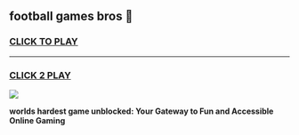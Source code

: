 
## football games bros 👋
<h3>
<a href="https://premium.freeplayer.one?title=football_games_bros&ref=13F">CLICK TO PLAY</a></h3>
<hr>

<h3>
<a href="https://premium.freeplayer.one?title=football_games_bros&ref=13F">CLICK 2 PLAY</a>
  
</h3>

<a href="https://premium.freeplayer.one?title=football_games_bros&ref=12F/"><img src="https://clearcache.store/games.png"></a>


**worlds hardest game unblocked: Your Gateway to Fun and Accessible Online Gaming**

